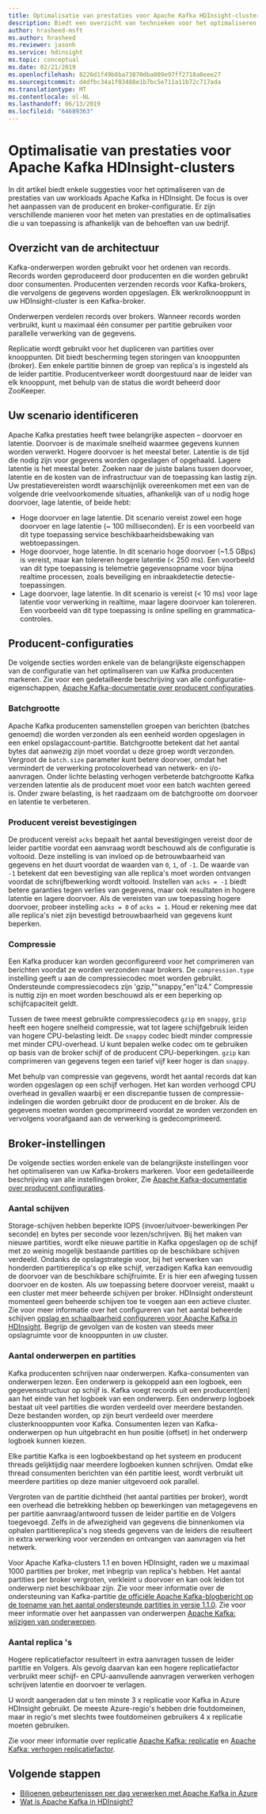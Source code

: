 ```yaml
---
title: Optimalisatie van prestaties voor Apache Kafka HDInsight-clusters
description: Biedt een overzicht van technieken voor het optimaliseren van Apache Kafka-workloads op Azure HDInsight.
author: hrasheed-msft
ms.author: hrasheed
ms.reviewer: jasonh
ms.service: hdinsight
ms.topic: conceptual
ms.date: 02/21/2019
ms.openlocfilehash: 8226d1f49b8ba73870dba009e97ff2718a0eee27
ms.sourcegitcommit: d4dfbc34a1f03488e1b7bc5e711a11b72c717ada
ms.translationtype: MT
ms.contentlocale: nl-NL
ms.lasthandoff: 06/13/2019
ms.locfileid: "64689363"
---
```

# <a name="performance-optimization-for-apache-kafka-hdinsight-clusters"></a>Optimalisatie van prestaties voor Apache Kafka HDInsight-clusters

In dit artikel biedt enkele suggesties voor het optimaliseren van de prestaties van uw workloads Apache Kafka in HDInsight. De focus is over het aanpassen van de producent en broker-configuratie. Er zijn verschillende manieren voor het meten van prestaties en de optimalisaties die u van toepassing is afhankelijk van de behoeften van uw bedrijf.

## <a name="architecture-overview"></a>Overzicht van de architectuur

Kafka-onderwerpen worden gebruikt voor het ordenen van records. Records worden geproduceerd door producenten en die worden gebruikt door consumenten. Producenten verzenden records voor Kafka-brokers, die vervolgens de gegevens worden opgeslagen. Elk werkrolknooppunt in uw HDInsight-cluster is een Kafka-broker.

Onderwerpen verdelen records over brokers. Wanneer records worden verbruikt, kunt u maximaal één consumer per partitie gebruiken voor parallelle verwerking van de gegevens.

Replicatie wordt gebruikt voor het dupliceren van partities over knooppunten. Dit biedt bescherming tegen storingen van knooppunten (broker). Een enkele partitie binnen de groep van replica's is ingesteld als de leider partitie. Producentverkeer wordt doorgestuurd naar de leider van elk knooppunt, met behulp van de status die wordt beheerd door ZooKeeper.

## <a name="identify-your-scenario"></a>Uw scenario identificeren

Apache Kafka prestaties heeft twee belangrijke aspecten – doorvoer en latentie. Doorvoer is de maximale snelheid waarmee gegevens kunnen worden verwerkt. Hogere doorvoer is het meestal beter. Latentie is de tijd die nodig zijn voor gegevens worden opgeslagen of opgehaald. Lagere latentie is het meestal beter. Zoeken naar de juiste balans tussen doorvoer, latentie en de kosten van de infrastructuur van de toepassing kan lastig zijn. Uw prestatievereisten wordt waarschijnlijk overeenkomen met een van de volgende drie veelvoorkomende situaties, afhankelijk van of u nodig hoge doorvoer, lage latentie, of beide hebt:

* Hoge doorvoer en lage latentie. Dit scenario vereist zowel een hoge doorvoer en lage latentie (~ 100 milliseconden). Er is een voorbeeld van dit type toepassing service beschikbaarheidsbewaking van webtoepassingen.
* Hoge doorvoer, hoge latentie. In dit scenario hoge doorvoer (~1.5 GBps) is vereist, maar kan tolereren hogere latentie (< 250 ms). Een voorbeeld van dit type toepassing is telemetrie gegevensopname voor bijna realtime processen, zoals beveiliging en inbraakdetectie detectie-toepassingen.
* Lage doorvoer, lage latentie. In dit scenario is vereist (< 10 ms) voor lage latentie voor verwerking in realtime, maar lagere doorvoer kan tolereren. Een voorbeeld van dit type toepassing is online spelling en grammatica-controles.

## <a name="producer-configurations"></a>Producent-configuraties

De volgende secties worden enkele van de belangrijkste eigenschappen van de configuratie van het optimaliseren van uw Kafka producenten markeren. Zie voor een gedetailleerde beschrijving van alle configuratie-eigenschappen, [Apache Kafka-documentatie over producent configuraties](https://kafka.apache.org/documentation/#producerconfigs).

### <a name="batch-size"></a>Batchgrootte

Apache Kafka producenten samenstellen groepen van berichten (batches genoemd) die worden verzonden als een eenheid worden opgeslagen in een enkel opslagaccount-partitie. Batchgrootte betekent dat het aantal bytes dat aanwezig zijn moet voordat u deze groep wordt verzonden. Vergroot de `batch.size` parameter kunt betere doorvoer, omdat het vermindert de verwerking protocoloverhead van netwerk- en i/o-aanvragen. Onder lichte belasting verhogen verbeterde batchgrootte Kafka verzenden latentie als de producent moet voor een batch wachten gereed is. Onder zware belasting, is het raadzaam om de batchgrootte om doorvoer en latentie te verbeteren.

### <a name="producer-required-acknowledgements"></a>Producent vereist bevestigingen

De producent vereist `acks` bepaalt het aantal bevestigingen vereist door de leider partitie voordat een aanvraag wordt beschouwd als de configuratie is voltooid. Deze instelling is van invloed op de betrouwbaarheid van gegevens en het duurt voordat de waarden van `0`, `1`, of `-1`. De waarde van `-1` betekent dat een bevestiging van alle replica's moet worden ontvangen voordat de schrijfbewerking wordt voltooid. Instellen van `acks = -1` biedt betere garanties tegen verlies van gegevens, maar ook resultaten in hogere latentie en lagere doorvoer. Als de vereisten van uw toepassing hogere doorvoer, probeer instelling `acks = 0` of `acks = 1`. Houd er rekening mee dat alle replica's niet zijn bevestigd betrouwbaarheid van gegevens kunt beperken.

### <a name="compression"></a>Compressie

Een Kafka producer kan worden geconfigureerd voor het comprimeren van berichten voordat ze worden verzonden naar brokers. De `compression.type` instelling geeft u aan de compressiecodec moet worden gebruikt. Ondersteunde compressiecodecs zijn 'gzip,""snappy,"en"lz4." Compressie is nuttig zijn en moet worden beschouwd als er een beperking op schijfcapaciteit geldt.

Tussen de twee meest gebruikte compressiecodecs `gzip` en `snappy`, `gzip` heeft een hogere snelheid compressie, wat tot lagere schijfgebruik leiden van hogere CPU-belasting leidt. De `snappy` codec biedt minder compressie met minder CPU-overhead. U kunt bepalen welke codec om te gebruiken op basis van de broker schijf of de producent CPU-beperkingen. `gzip` kan comprimeren van gegevens tegen een tarief vijf keer hoger is dan `snappy`.

Met behulp van compressie van gegevens, wordt het aantal records dat kan worden opgeslagen op een schijf verhogen. Het kan worden verhoogd CPU overhead in gevallen waarbij er een discrepantie tussen de compressie-indelingen die worden gebruikt door de producent en de broker. Als de gegevens moeten worden gecomprimeerd voordat ze worden verzonden en vervolgens voorafgaand aan de verwerking is gedecomprimeerd.

## <a name="broker-settings"></a>Broker-instellingen

De volgende secties worden enkele van de belangrijkste instellingen voor het optimaliseren van uw Kafka-brokers markeren. Voor een gedetailleerde beschrijving van alle instellingen broker, Zie [Apache Kafka-documentatie over producent configuraties](https://kafka.apache.org/documentation/#producerconfigs).


### <a name="number-of-disks"></a>Aantal schijven

Storage-schijven hebben beperkte IOPS (invoer/uitvoer-bewerkingen Per seconde) en bytes per seconde voor lezen/schrijven. Bij het maken van nieuwe partities, wordt elke nieuwe partitie in Kafka opgeslagen op de schijf met zo weinig mogelijk bestaande partities op de beschikbare schijven verdeeld. Ondanks de opslagstrategie voor, bij het verwerken van honderden partitiereplica's op elke schijf, verzadigen Kafka kan eenvoudig de doorvoer van de beschikbare schijfruimte. Er is hier een afweging tussen doorvoer en de kosten. Als uw toepassing betere doorvoer vereist, maakt u een cluster met meer beheerde schijven per broker. HDInsight ondersteunt momenteel geen beheerde schijven toe te voegen aan een actieve cluster. Zie voor meer informatie over het configureren van het aantal beheerde schijven [opslag en schaalbaarheid configureren voor Apache Kafka in HDInsight](apache-kafka-scalability.md). Begrijp de gevolgen van de kosten van steeds meer opslagruimte voor de knooppunten in uw cluster.

### <a name="number-of-topics-and-partitions"></a>Aantal onderwerpen en partities

Kafka producenten schrijven naar onderwerpen. Kafka-consumenten van onderwerpen lezen. Een onderwerp is gekoppeld aan een logboek, een gegevensstructuur op schijf is. Kafka voegt records uit een producent(en) aan het einde van het logboek van een onderwerp. Een onderwerp logboek bestaat uit veel partities die worden verdeeld over meerdere bestanden. Deze bestanden worden, op zijn beurt verdeeld over meerdere clusterknooppunten voor Kafka. Consumenten lezen van Kafka-onderwerpen op hun uitgebracht en hun positie (offset) in het onderwerp logboek kunnen kiezen.

Elke partitie Kafka is een logboekbestand op het systeem en producent threads gelijktijdig naar meerdere logboeken kunnen schrijven. Omdat elke thread consumenten berichten van één partitie leest, wordt verbruikt uit meerdere partities op deze manier uitgevoerd ook parallel.

Vergroten van de partitie dichtheid (het aantal partities per broker), wordt een overhead die betrekking hebben op bewerkingen van metagegevens en per partitie aanvraag/antwoord tussen de leider partitie en de Volgers toegevoegd. Zelfs in de afwezigheid van gegevens die binnenkomen via ophalen partitiereplica's nog steeds gegevens van de leiders die resulteert in extra verwerking voor verzenden en ontvangen van aanvragen via het netwerk.

Voor Apache Kafka-clusters 1.1 en boven HDInsight, raden we u maximaal 1000 partities per broker, met inbegrip van replica's hebben. Het aantal partities per broker vergroten, verkleint u doorvoer en kan ook leiden tot onderwerp niet beschikbaar zijn. Zie voor meer informatie over de ondersteuning van Kafka-partitie [de officiële Apache Kafka-blogbericht op de toename van het aantal ondersteunde partities in versie 1.1.0](https://blogs.apache.org/kafka/entry/apache-kafka-supports-more-partitions). Zie voor meer informatie over het aanpassen van onderwerpen [Apache Kafka: wijzigen van onderwerpen](https://kafka.apache.org/documentation/#basic_ops_modify_topic).

### <a name="number-of-replicas"></a>Aantal replica 's

Hogere replicatiefactor resulteert in extra aanvragen tussen de leider partitie en Volgers. Als gevolg daarvan kan een hogere replicatiefactor verbruikt meer schijf- en CPU-aanvullende aanvragen verwerken verhogen schrijven latentie en doorvoer te verlagen.

U wordt aangeraden dat u ten minste 3 x replicatie voor Kafka in Azure HDInsight gebruikt. De meeste Azure-regio's hebben drie foutdomeinen, maar in regio's met slechts twee foutdomeinen gebruikers 4 x replicatie moeten gebruiken.

Zie voor meer informatie over replicatie [Apache Kafka: replicatie](https://kafka.apache.org/documentation/#replication) en [Apache Kafka: verhogen replicatiefactor](https://kafka.apache.org/documentation/#basic_ops_increase_replication_factor).

## <a name="next-steps"></a>Volgende stappen

* [Biljoenen gebeurtenissen per dag verwerken met Apache Kafka in Azure](https://azure.microsoft.com/blog/processing-trillions-of-events-per-day-with-apache-kafka-on-azure/)
* [Wat is Apache Kafka in HDInsight?](apache-kafka-introduction.md)
